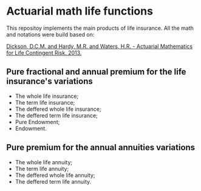 # Actuarial math life functions

This repositoy implements the main products of life insurance. All the math and notations were build based on:

[Dickson, D.C.M. and Hardy, M.R. and Waters, H.R. - Actuarial Mathematics for Life Contingent Risk. 2013.](https://www.amazon.com.br/Actuarial-Mathematics-Life-Contingent-Risks/dp/1107044073)

## Pure fractional and annual premium for the life insurance's variations

- The whole life insurance;
- The term life insurance;
- The deffered whole life insurance;
- The deffered term life insurance;
- Pure Endowment;
- Endowment.

## Pure premium for  the annual annuities variations

- The whole life annuity;
- The term life annuity;
- The deffered whole life annuity;
- The deffered term life annuity.


